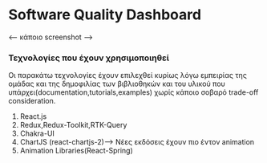# Software Quality Dashboard

<-- κάποιο screenshot -->

### Τεχνολογίες που έχουν χρησιμοποιηθεί

Οι παρακάτω τεχνολογίες έχουν επιλεχθεί κυρίως λόγω εμπειρίας της ομάδας και της δημοφιλίας των βιβλιοθηκών και του υλικού που υπάρχει(documentation,tutorials,examples) χωρίς κάποιο σοβαρό trade-off consideration.

1. React.js
2. Redux,Redux-Toolkit,RTK-Query
3. Chakra-UI
4. ChartJS (react-chartjs-2)--> Νέες εκδόσεις έχουν πιο έντον animation
5. Animation Libraries(React-Spring)
